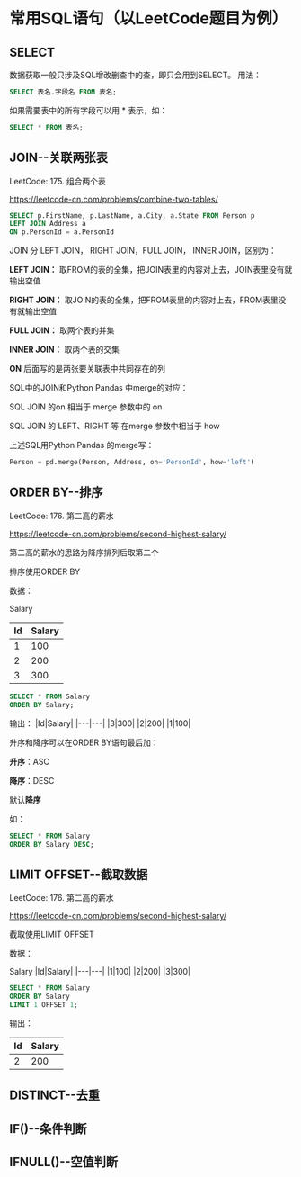 # 常用SQL语句（以LeetCode题目为例）
## SELECT
数据获取一般只涉及SQL增改删查中的查，即只会用到SELECT。
用法：
```sql
SELECT 表名.字段名 FROM 表名;
```
如果需要表中的所有字段可以用 * 表示，如：
```sql
SELECT * FROM 表名;
```

## JOIN--关联两张表
LeetCode: 175. 组合两个表

https://leetcode-cn.com/problems/combine-two-tables/

```sql
SELECT p.FirstName, p.LastName, a.City, a.State FROM Person p
LEFT JOIN Address a 
ON p.PersonId = a.PersonId
```
JOIN 分 LEFT JOIN， RIGHT JOIN，FULL JOIN， INNER JOIN，区别为：

**LEFT JOIN：** 取FROM的表的全集，把JOIN表里的内容对上去，JOIN表里没有就输出空值

**RIGHT JOIN：** 取JOIN的表的全集，把FROM表里的内容对上去，FROM表里没有就输出空值

**FULL JOIN：** 取两个表的并集

**INNER JOIN：** 取两个表的交集

**ON** 后面写的是两张要关联表中共同存在的列

SQL中的JOIN和Python Pandas 中merge的对应：

SQL JOIN 的on 相当于 merge 参数中的 on

SQL JOIN 的 LEFT、RIGHT 等 在merge 参数中相当于 how

上述SQL用Python Pandas 的merge写：
```python
Person = pd.merge(Person, Address, on='PersonId', how='left')
```

## ORDER BY--排序
LeetCode: 176. 第二高的薪水

https://leetcode-cn.com/problems/second-highest-salary/

第二高的薪水的思路为降序排列后取第二个

排序使用ORDER BY

数据：

Salary

|Id|Salary|
|---|---|
|1|100|
|2|200|
|3|300|

```sql
SELECT * FROM Salary
ORDER BY Salary;
```
输出：
|Id|Salary|
|---|---|
|3|300|
|2|200|
|1|100|

升序和降序可以在ORDER BY语句最后加：

**升序**：ASC

**降序**：DESC

默认**降序**

如：
```sql
SELECT * FROM Salary
ORDER BY Salary DESC;
```

## LIMIT OFFSET--截取数据
LeetCode: 176. 第二高的薪水

https://leetcode-cn.com/problems/second-highest-salary/

截取使用LIMIT OFFSET

数据：

Salary
|Id|Salary|
|---|---|
|1|100|
|2|200|
|3|300|

```sql
SELECT * FROM Salary
ORDER BY Salary
LIMIT 1 OFFSET 1;
```
输出：

|Id|Salary|
|---|---|
|2|200|


## DISTINCT--去重

## IF()--条件判断

## IFNULL()--空值判断

